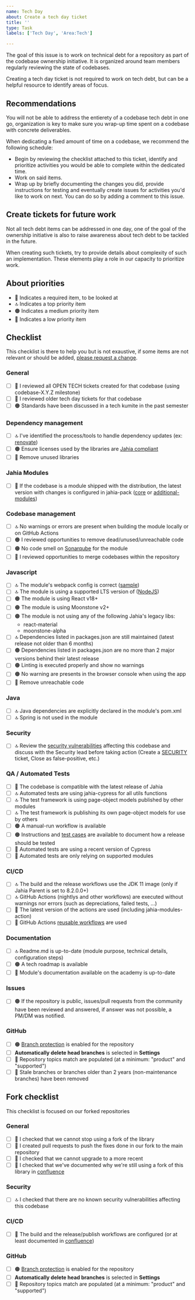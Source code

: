 ```yaml
---
name: Tech Day
about: Create a tech day ticket
title: ''
type: Task
labels: ['Tech Day', 'Area:Tech']

---
```


The goal of this issue is to work on technical debt for a repository as part of the codebase ownership initiative. It is organized around team members regularly reviewing the state of codebases.

Creating a tech day ticket is not required to work on tech debt, but can be a helpful resource to identify areas of focus.

## Recommendations

You will not be able to address the entierety of a codebase tech debt in one go, organization is key to make sure you wrap-up time spent on a codebase with concrete deliverables.

When dedicating a fixed amount of time on a codebase, we recommend the following schedule:
- Begin by reviewing the checklist attached to this ticket, identify and prioritize activities you would be able to complete within the dedicated time.
- Work on said items.
- Wrap up by briefly documenting the changes you did, provide instructions for testing and eventually create issues for activities you'd like to work on next. You can do so by adding a comment to this issue.

## Create tickets for future work
Not all tech debt items can be addressed in one day, one of the goal of the ownership initiative is also to raise awareness about tech debt to be tackled in the future.

When creating such tickets, try to provide details about complexity of such an implementation. These elements play a role in our capacity to prioritize work.

## About priorities

* 🚨 Indicates a required item, to be looked at
* 🔝 Indicates a top priority item
* 🟠 Indicates a medium priority item
* 🙏 Indicates a low priority item

## Checklist

This checklist is there to help you but is not exaustive, if some items are not relevant or should be added, [please request a change](https://github.com/Jahia/.github/blob/master/.github/ISSUE_TEMPLATE/custom_product/tech-day.md).

### General
- [ ] 🚨 I reviewed all OPEN TECH tickets created for that codebase (using codebase-X.Y.Z milestone)
- [ ] 🚨 I reviewed older tech day tickets for that codebase
- [ ] 🟠 Standards have been discussed in a tech kumite in the past semester
### Dependency management
- [ ] 🔝 I've identified the process/tools to handle dependency updates (ex: [renovate](https://jahia-confluence.atlassian.net/wiki/spaces/PR/pages/2071358/3rd-party+libraries+-+Ref+ISPOL08.A14024#%5BinlineExtension%5DRenovate))
- [ ] 🟠 Ensure licenses used by the libraries are [Jahia compliant](https://jahia-confluence.atlassian.net/wiki/spaces/PR/pages/2068350/License+check+-+Ref+ISSOP08.A14020)
- [ ] 🙏 Remove unused libraries
### Jahia Modules
- [ ] 🚨 If the codebase is a module shipped with the distribution, the latest version with changes is configured in jahia-pack ([core](https://github.com/Jahia/jahia-pack-private/blob/master/core-modules/pom.xml) or [additional-modules](https://github.com/Jahia/jahia-pack-private/blob/master/additional-modules/pom.xml))
### Codebase management
- [ ] 🔝 No warnings or errors are present when building the module locally or on GitHub Actions
- [ ] 🟠 I reviewed opportunities to remove dead/unused/unreachable code
- [ ] 🟠 No code smell on [Sonarqube](https://sonarqube.jahia.com/projects) for the module
- [ ] 🙏 I reviewed opportunities to merge codebases within the repository
### Javascript
- [ ] 🔝 The module's webpack config is correct ([sample](https://github.com/Jahia/jcontent/blob/master/webpack.config.js))
- [ ] 🔝 The module is using a supported LTS version of ([NodeJS](https://nodejs.org/en/about/previous-releases))
- [ ] 🟠 The module is using React v18+
- [ ] 🟠 The module is using Moonstone v2+
- [ ] 🟠 The module is not using any of the following Jahia's legacy libs:
  * react-material
  * moonstone-alpha
- [ ] 🔝 Dependencies listed in packages.json are still maintained (latest release not older than 6 months)
- [ ] 🟠 Dependencies listed in packages.json are no more than 2 major versions behind their latest release
- [ ] 🟠 Linting is executed properly and show no warnings
- [ ] 🟠 No warning are presents in the browser console when using the app
- [ ] 🙏 Remove unreachable code
### Java
- [ ] 🔝 Java dependencies are explicitly declared in the module's pom.xml
- [ ] 🔝 Spring is not used in the module
### Security
- [ ] 🔝 Review the [security vulnerabilities](https://dependency-track-prod.jahia.com/) affecting this codebase and discuss with the Security lead before taking action (Create a [SECURITY](https://support.jahia.com/browse/SECURITY) ticket, Close as false-positive, etc.)
### QA / Automated Tests
- [ ] 🚨 The codebase is compatible with the latest release of Jahia
- [ ] 🔝 Automated tests are using jahia-cypress for all utils functions
- [ ] 🔝 The test framework is using page-object models published by other modules
- [ ] 🔝 The test framework is publishing its own page-object models for use by others
- [ ] 🟠 A manual-run workflow is available
- [ ] 🟠 Instructions and [test cases](https://jahia.testrail.net/index.php?/dashboard) are available to document how a release should be tested
- [ ] 🙏 Automated tests are using a recent version of Cypress
- [ ] 🙏 Automated tests are only relying on supported modules
### CI/CD
- [ ] 🔝 The build and the release workflows use the JDK 11 image (only if Jahia Parent is set to 8.2.0.0+)
- [ ] 🔝 GitHub Actions (nightlys and other workflows) are executed without warnings nor errors (such as depreciations, failed tests, ...)
- [ ] 🙏 The latest version of the actions are used (including jahia-modules-action)
- [ ] 🙏 GitHub Actions [reusable workflows](https://github.com/Jahia/jahia-modules-action/tree/main/.github/workflows) are used
### Documentation
- [ ] 🔝 Readme.md is up-to-date (module purpose, technical details, configuration steps)
- [ ] 🟠 A tech roadmap is available 
- [ ] 🙏 Module's documentation available on the academy is up-to-date
### Issues
- [ ] 🟠 If the repository is public, issues/pull requests from the community have been reviewed and answered, if answer was not possible, a PM/DM was notified.
### GitHub
- [ ] 🟠 [Branch protection](https://confluence.jahia.com/display/PR/GitHub+%28Product%29+-+Ref+ISPOL08.A14025#GitHub(Product)RefISPOL08.A14025-Branchprotection) is enabled for the repository
- [ ] **Automatically delete head branches** is selected in **Settings**
- [ ] 🙏 Repository topics match are populated (at a minimum: "product" and "supported")
- [ ] 🙏 Stale branches or branches older than 2 years (non-maintenance branches) have been removed

## Fork checklist

This checklist is focused on our forked repositories

### General
- [ ] 🚨 I checked that we cannot stop using a fork of the library
- [ ] 🚨 I created pull requests to push the fixes done in our fork to the main repository
- [ ] 🚨 I checked that we cannot upgrade to a more recent
- [ ] 🚨 I checked that we've documented why we're still using a fork of this library in [confluence](https://confluence.jahia.com/display/PR/Releasing+our+project+forks)
### Security
- [ ] 🔝 I checked that there are no known security vulnerabilities affecting this codebase
### CI/CD
- [ ] 🚨 The build and the release/publish workflows are configured (or at least documented in [confluence](https://confluence.jahia.com/display/PR/Releasing+our+project+forks))
### GitHub
- [ ] 🟠 [Branch protection](https://confluence.jahia.com/display/PR/GitHub+%28Product%29+-+Ref+ISPOL08.A14025#GitHub(Product)RefISPOL08.A14025-Branchprotection) is enabled for the repository
- [ ] **Automatically delete head branches** is selected in **Settings**
- [ ] 🙏 Repository topics match are populated (at a minimum: "product" and "supported")
